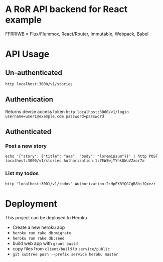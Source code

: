 # A RoR API backend for React example 
FFRRIWB = Flux/Flummox, React/Router, Immutable, Webpack, Babel

# API Usage

## Un-authenticated
`http localhost:3000/v1/stories`

## Authentication
Returns devise access token 
`http localhost:3000/v1/login username=user1@example.com password=password`

## Authenticated

### Post a new story
`echo '{"story": {"title": "aaa", "body": "loremipsum"}}' | http POST localhost:3000/v1/stories Authorization:1:ZEW5wjYYhkQWuVZxor7a`

### List my todos
`http "localhost:3001/v1/todos" Authorization:2:HpFX8YQGCgR8hifQxezr`

# Deployment
This project can be deployed to Heroku

  * Create a new heroku app
  * `heroku run rake db:migrate`
  * `heroku run rake db:seed`
  *  build web app with `grunt build`
  *  copy files from `client/build` to `service/public`
  * `git subtree push --prefix service heroku master`